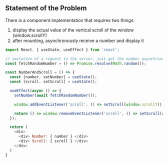 ## Statement of the Problem

There is a component implementation that requires two things:

1. display the actual value of the vertical scroll of the window (window.scrollY)
1. after mounting, asynchronously receive a number and display it

```Javascript
import React, { useState, useEffect } from 'react';

// imitation of a request to the server. just get the number asynchronously
const fetchRandomNumber = () => Promise.resolve(Math.random());

const NumberAndScroll = () => {
  const [number, setNumber] = useState();
  const [scroll, setScroll] = useState();

  useEffect(async () => {
    setNumber(await fetchRandomNumber());

    window.addEventListener('scroll', () => setScroll(window.scrollY));

    return () => window.removeEventListener('scroll', () => setScroll(window.scrollY));
  });

  return (
    <div>
      <div> Number: { number } </div>
      <div> Scroll: { scroll } </div>
    </div>
  )
}
```
